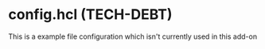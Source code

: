 # config.hcl (TECH-DEBT)

This is a example file configuration which isn't currently used in this add-on